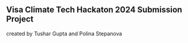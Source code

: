 ## Visa Climate Tech Hackaton 2024 Submission Project 
created by Tushar Gupta and Polina Stepanova 

